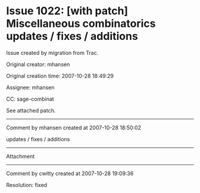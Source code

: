 # Issue 1022: [with patch] Miscellaneous combinatorics updates / fixes / additions

Issue created by migration from Trac.

Original creator: mhansen

Original creation time: 2007-10-28 18:49:29

Assignee: mhansen

CC:  sage-combinat

See attached patch.


---

Comment by mhansen created at 2007-10-28 18:50:02

updates / fixes / additions


---

Attachment


---

Comment by cwitty created at 2007-10-28 19:09:36

Resolution: fixed
